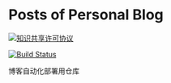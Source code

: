 # Posts of Personal Blog

[![](https://i.creativecommons.org/l/by-nc-sa/4.0/88x31.png "知识共享许可协议")](http://creativecommons.org/licenses/by-nc-sa/4.0/)

[![Build Status](https://travis-ci.org/0x4f5da2/Blog-Content.svg?branch=master)](https://travis-ci.org/0x4f5da2/Blog-Content)

博客自动化部署用仓库
